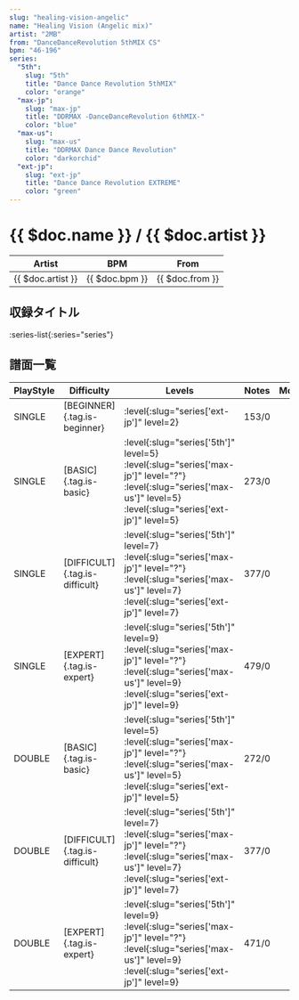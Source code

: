 ```yaml
---
slug: "healing-vision-angelic"
name: "Healing Vision (Angelic mix)"
artist: "2MB"
from: "DanceDanceRevolution 5thMIX CS"
bpm: "46-196"
series:
  "5th":
    slug: "5th"
    title: "Dance Dance Revolution 5thMIX"
    color: "orange"
  "max-jp":
    slug: "max-jp"
    title: "DDRMAX -DanceDanceRevolution 6thMIX-"
    color: "blue"
  "max-us":
    slug: "max-us"
    title: "DDRMAX Dance Dance Revolution"
    color: "darkorchid"
  "ext-jp":
    slug: "ext-jp"
    title: "Dance Dance Revolution EXTREME"
    color: "green"
---
```


# {{ $doc.name }} / {{ $doc.artist }}

|Artist|BPM|From|
|------|---|----|
|{{ $doc.artist }}|{{ $doc.bpm }}|{{ $doc.from }}|

## 収録タイトル

:series-list{:series="series"}

## 譜面一覧

|PlayStyle|Difficulty|Levels|Notes|Movie|
|---------|----------|------|-----|-----|
|SINGLE|[BEGINNER]{.tag.is-beginner}|:level{:slug="series['ext-jp']" level=2}|153/0||
|SINGLE|[BASIC]{.tag.is-basic}|:level{:slug="series['5th']" level=5} :level{:slug="series['max-jp']" level="?"} :level{:slug="series['max-us']" level=5} :level{:slug="series['ext-jp']" level=5}|273/0||
|SINGLE|[DIFFICULT]{.tag.is-difficult}|:level{:slug="series['5th']" level=7} :level{:slug="series['max-jp']" level="?"} :level{:slug="series['max-us']" level=7} :level{:slug="series['ext-jp']" level=7}|377/0||
|SINGLE|[EXPERT]{.tag.is-expert}|:level{:slug="series['5th']" level=9} :level{:slug="series['max-jp']" level="?"} :level{:slug="series['max-us']" level=9} :level{:slug="series['ext-jp']" level=9}|479/0||
|DOUBLE|[BASIC]{.tag.is-basic}|:level{:slug="series['5th']" level=5} :level{:slug="series['max-jp']" level="?"} :level{:slug="series['max-us']" level=5} :level{:slug="series['ext-jp']" level=5}|272/0||
|DOUBLE|[DIFFICULT]{.tag.is-difficult}|:level{:slug="series['5th']" level=7} :level{:slug="series['max-jp']" level="?"} :level{:slug="series['max-us']" level=7} :level{:slug="series['ext-jp']" level=7}|377/0||
|DOUBLE|[EXPERT]{.tag.is-expert}|:level{:slug="series['5th']" level=9} :level{:slug="series['max-jp']" level="?"} :level{:slug="series['max-us']" level=9} :level{:slug="series['ext-jp']" level=9}|471/0||
